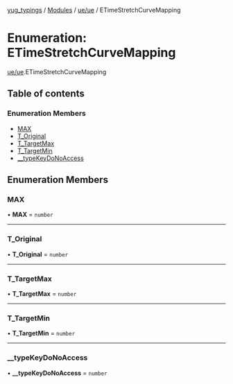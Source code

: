 [yug_typings](../README.md) / [Modules](../modules.md) / [ue/ue](../modules/ue_ue.md) / ETimeStretchCurveMapping

# Enumeration: ETimeStretchCurveMapping

[ue/ue](../modules/ue_ue.md).ETimeStretchCurveMapping

## Table of contents

### Enumeration Members

- [MAX](ue_ue.ETimeStretchCurveMapping.md#max)
- [T\_Original](ue_ue.ETimeStretchCurveMapping.md#t_original)
- [T\_TargetMax](ue_ue.ETimeStretchCurveMapping.md#t_targetmax)
- [T\_TargetMin](ue_ue.ETimeStretchCurveMapping.md#t_targetmin)
- [\_\_typeKeyDoNoAccess](ue_ue.ETimeStretchCurveMapping.md#__typekeydonoaccess)

## Enumeration Members

### MAX

• **MAX** = `number`

___

### T\_Original

• **T\_Original** = `number`

___

### T\_TargetMax

• **T\_TargetMax** = `number`

___

### T\_TargetMin

• **T\_TargetMin** = `number`

___

### \_\_typeKeyDoNoAccess

• **\_\_typeKeyDoNoAccess** = `number`
